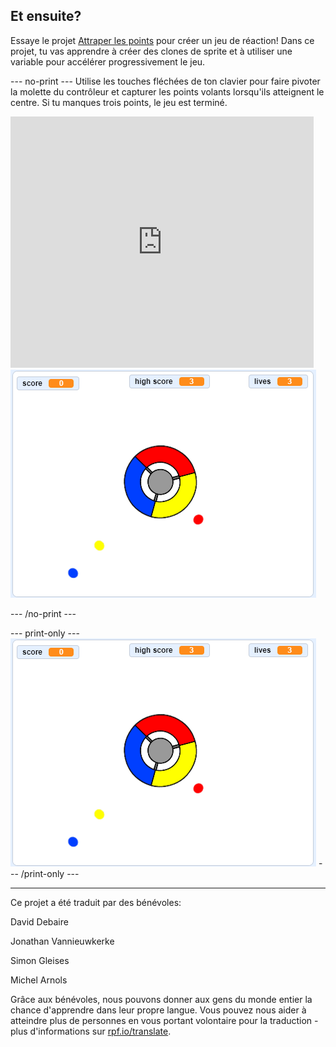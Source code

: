 ## Et ensuite?

Essaye le projet [Attraper les points](https://projects.raspberrypi.org/fr-FR/projects/catch-the-dots?utm_source=pathway&utm_medium=whatnext&utm_campaign=projects) pour créer un jeu de réaction! Dans ce projet, tu vas apprendre à créer des clones de sprite et à utiliser une variable pour accélérer progressivement le jeu.

--- no-print --- Utilise les touches fléchées de ton clavier pour faire pivoter la molette du contrôleur et capturer les points volants lorsqu'ils atteignent le centre. Si tu manques trois points, le jeu est terminé.

<div class="scratch-preview">
  <iframe allowtransparency="true" width="485" height="402" src="https://scratch.mit.edu/projects/embed/252923761/?autostart=false" frameborder="0" scrolling="no"></iframe>
  <img src="images/dots-final.png">
</div>

--- /no-print ---

--- print-only --- ![Dots screenshot](images/dots-final.png) --- /print-only ---

***

Ce projet a été traduit par des bénévoles:

David Debaire

Jonathan Vannieuwkerke

Simon Gleises

Michel Arnols

Grâce aux bénévoles, nous pouvons donner aux gens du monde entier la chance d'apprendre dans leur propre langue. Vous pouvez nous aider à atteindre plus de personnes en vous portant volontaire pour la traduction - plus d'informations sur [rpf.io/translate](https://rpf.io/translate).